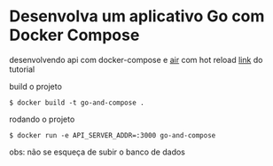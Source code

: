# Desenvolva um aplicativo Go com Docker Compose

desenvolvendo api com docker-compose e [air](https://github.com/cosmtrek/air) com hot reload
[link](https://firehydrant.io/blog/develop-a-go-app-with-docker-compose/) do tutorial

build o projeto

```
$ docker build -t go-and-compose .
```

rodando o projeto
```
$ docker run -e API_SERVER_ADDR=:3000 go-and-compose
```
obs: não se esqueça de subir o banco de dados
